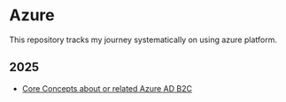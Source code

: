 # Azure

This repository tracks my journey systematically on using azure platform.

## 2025

- [Core Concepts about or related Azure AD B2C](https://github.com/reboottime/Azure-Journey/issues/11)
